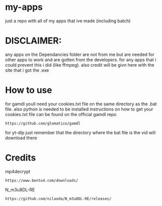 # my-apps
just a repo with all of my apps that ive made 
(including batch)

# DISCLAIMER:
any apps on the Dependancies folder are not from me but are needed for other apps to work and are gotten from the developers.
for any apps that i could prevent this i did (like ffmpeg).
also credit will be givn here with the site that i got the .exe

# How to use
for gamdl youll need your cookies.txt file on the same directory as the .bat file. also python is needed to be installed
instructions on how to get your cookies.txt file can be found on the official gamdl repo
```
https://github.com/glomatico/gamdl
```

for yt-dlp just remember that the directory where the bat file is the vid will download there

# Credits

mp4decrypt
```
https://www.bento4.com/downloads/
```

N_m3u8DL-RE
```
https://github.com/nilaoda/N_m3u8DL-RE/releases/
```
